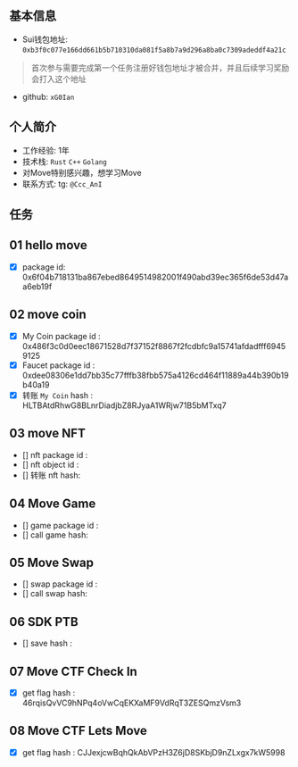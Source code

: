 ## 基本信息
- Sui钱包地址: `0xb3f0c077e166dd661b5b710310da081f5a8b7a9d296a8ba0c7309adeddf4a21c`
> 首次参与需要完成第一个任务注册好钱包地址才被合并，并且后续学习奖励会打入这个地址
- github: `xG0Ian`

## 个人简介
- 工作经验: 1年
- 技术栈: `Rust` `C++` `Golang`
- 对Move特别感兴趣，想学习Move
- 联系方式: tg: `@Ccc_AnI` 

## 任务

##   01 hello move  
- [x] package id: 0x6f04b718131ba867ebed8649514982001f490abd39ec365f6de53d47aa6eb19f

##   02 move coin
- [x] My Coin package id : 0x486f3c0d0eec18671528d7f37152f8867f2fcdbfc9a15741afdadfff69459125
- [x] Faucet package id : 0xdee08306e1dd7bb35c77fffb38fbb575a4126cd464f11889a44b390b19b40a19
- [x] 转账 `My Coin` hash : HLTBAtdRhwG8BLnrDiadjbZ8RJyaA1WRjw71B5bMTxq7

##   03 move NFT
- [] nft package id :
- [] nft object id : 
- [] 转账 nft  hash:

##   04 Move Game
- [] game package id :
- [] call game hash:

##   05 Move Swap
- [] swap package id :
- [] call swap hash:

##   06 SDK PTB
- [] save hash :

##   07 Move CTF Check In
- [x] get flag hash : 46rqisQvVC9hNPq4oVwCqEKXaMF9VdRqT3ZESQmzVsm3

##   08 Move CTF Lets Move
- [x] get flag hash : CJJexjcwBqhQkAbVPzH3Z6jD8SKbjD9nZLxgx7kW5998